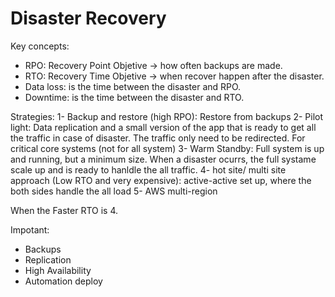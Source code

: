 
# Disaster Recovery

Key concepts:
- RPO: Recovery Point Objetive -> how often backups are made. 
- RTO: Recovery Time Objetive -> when recover happen after the disaster.
- Data loss: is the time between the disaster and RPO.
- Downtime: is the time between the disaster and RTO. 

Strategies:
1- Backup and restore (high RPO): Restore from backups
2- Pilot light: Data replication and a small version of the app that is ready to get all the traffic in case of disaster. The traffic only need to be redirected. For critical core systems (not for all system)
3- Warm Standby: Full system is up and running, but a minimum size. When a disaster ocurrs, the full systame scale up and is ready to hanldle the all traffic. 
4- hot site/ multi site approach (Low RTO and very expensive): active-active set up, where the both sides handle the all load
5- AWS multi-region

When the Faster RTO is 4. 

Impotant:
- Backups
- Replication
- High Availability
- Automation deploy